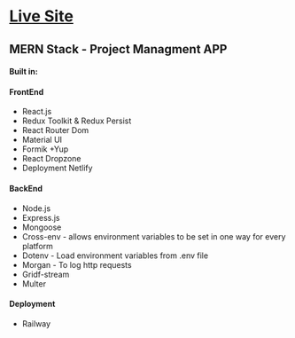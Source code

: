 <h1><a href="https://sociopedia-fe.netlify.app/"> Live Site </a></h1>

<h2>MERN Stack - Project Managment APP</h2>

<h4>Built in:</h4>
<h4>FrontEnd</h4>
<ul>
<li>React.js</li>
<li>Redux Toolkit & Redux Persist</li>
<li>React Router Dom</li>
<li>Material UI</li>
<li>Formik +Yup</li>
<li>React Dropzone</li>
<li>Deployment Netlify</li>

</ul>

<h4>BackEnd</h4>
<ul>
<li>Node.js</i>
<li>Express.js</li>
<li>Mongoose</li>
<li>Cross-env - allows environment variables to be set in one way for every platform </li>
<li>Dotenv - Load environment variables from .env file</li>
<li>Morgan - To log http requests</li>
<li>Gridf-stream</li>
<li> Multer</li>

</ul>
<h4>Deployment</h4>
<ul>
<li>Railway</li>
</ul>
